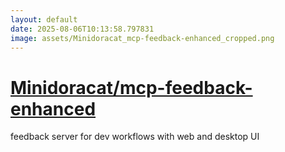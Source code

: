 ```yaml
---
layout: default
date: 2025-08-06T10:13:58.797831
image: assets/Minidoracat_mcp-feedback-enhanced_cropped.png
---
```


# [Minidoracat/mcp-feedback-enhanced](https://github.com/Minidoracat/mcp-feedback-enhanced)

feedback server for dev workflows with web and desktop UI
